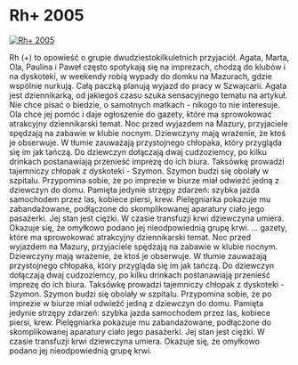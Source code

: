 Rh+ 2005 
=============
[![Rh+ 2005 ](http://vidos.pl/images/player.gif)](http://vidos.pl/rh-2005)

 Rh (+) to opowieść o grupie dwudziestokilkuletnich przyjaciół. Agata, Marta, Ola, Paulina i Paweł często spotykają się na imprezach, chodzą do klubów i na dyskoteki, w weekendy robią wypady do domku na Mazurach, gdzie wspólnie nurkują. Całą paczką planują wyjazd do pracy w Szwajcarii. Agata jest dziennikarką, od jakiegoś czasu szuka sensacyjnego tematu na artykuł. Nie chce pisać o biedzie, o samotnych matkach - nikogo to nie interesuje. Ola chce jej pomóc i daje ogłoszenie do gazety, które ma sprowokować atrakcyjny dziennikarski temat. Noc przed wyjazdem na Mazury, przyjaciele spędzają na zabawie w klubie nocnym. Dziewczyny mają wrażenie, że ktoś je obserwuje. W tłumie zauważają przystojnego chłopaka, który przygląda się im jak tańczą. Do dziewczyn dołączają dwaj cudzoziemcy, po kilku drinkach postanawiają przenieść imprezę do ich biura. Taksówkę prowadzi tajemniczy chłopak z dyskoteki - Szymon. Szymon budzi się obolały w szpitalu. Przypomina sobie, że po imprezie w biurze miał odwieźć jedną z dziewczyn do domu. Pamięta jedynie strzępy zdarzeń: szybka jazda samochodem przez las, kobiece piersi, krew. Pielęgniarka pokazuje mu zabandażowane, podłączone do skomplikowanej aparatury ciało jego pasażerki. Jej stan jest ciężki. W czasie transfuzji krwi dziewczyna umiera. Okazuje się, że omyłkowo podano jej nieodpowiednią grupę krwi.  ... gazety, które ma sprowokować atrakcyjny dziennikarski temat. Noc przed wyjazdem na Mazury, przyjaciele spędzają na zabawie w klubie nocnym. Dziewczyny mają wrażenie, że ktoś je obserwuje. W tłumie zauważają przystojnego chłopaka, który przygląda się im jak tańczą. Do dziewczyn dołączają dwaj cudzoziemcy, po kilku drinkach postanawiają przenieść imprezę do ich biura. Taksówkę prowadzi tajemniczy chłopak z dyskoteki - Szymon. Szymon budzi się obolały w szpitalu. Przypomina sobie, że po imprezie w biurze miał odwieźć jedną z dziewczyn do domu. Pamięta jedynie strzępy zdarzeń: szybka jazda samochodem przez las, kobiece piersi, krew. Pielęgniarka pokazuje mu zabandażowane, podłączone do skomplikowanej aparatury ciało jego pasażerki. Jej stan jest ciężki. W czasie transfuzji krwi dziewczyna umiera. Okazuje się, że omyłkowo podano jej nieodpowiednią grupę krwi.

